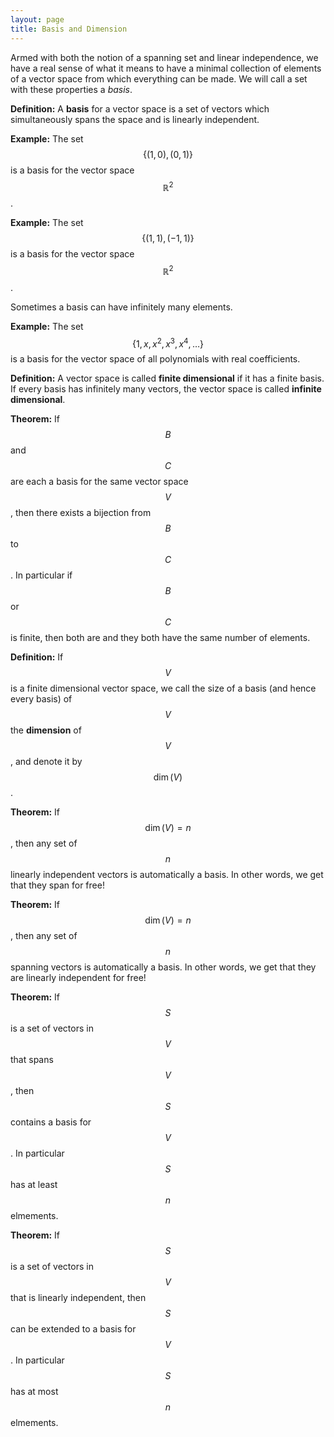 ```yaml
---
layout: page
title: Basis and Dimension
---
```


Armed with both the notion of a spanning set and linear independence, we have a real sense of what it means to have a minimal collection of elements of a vector space from which everything can be made.
We will call a set with these properties a *basis*.

**Definition:** A **basis** for a vector space is a set of vectors which simultaneously spans the space and is linearly independent.


**Example:** The set $$\{(1,0), (0,1)\}$$ is a basis for the vector space $$\mathbb R^2$$.

**Example:** The set $$\{(1,1), (-1,1)\}$$ is a basis for the vector space $$\mathbb R^2$$.


Sometimes a basis can have infinitely many elements.

**Example:** The set $$\{1,x,x^2,x^3,x^4,\dots\}$$ is a basis for the vector space of all polynomials with real coefficients.

**Definition:** A vector space is called **finite dimensional** if it has a finite basis.  If every basis has infinitely many vectors, the vector space is called **infinite dimensional**.


**Theorem:**  If $$B$$ and $$C$$ are each a basis for the same vector space $$V$$, then there exists a bijection from $$B$$ to $$C$$.  In particular if $$B$$ or $$C$$ is finite, then both are and they both have the same number of elements.


**Definition:** If $$V$$ is a finite dimensional vector space, we call the size of a basis (and hence every basis) of $$V$$ the **dimension** of $$V$$, and denote it by $$\dim(V)$$.

**Theorem:**  If $$\dim(V) = n$$, then any set of $$n$$ linearly independent vectors is automatically a basis.  In other words, we get that they span for free!

**Theorem:**  If $$\dim(V) = n$$, then any set of $$n$$ spanning vectors is automatically a basis.  In other words, we get that they are linearly independent for free!

**Theorem:**  If $$S$$ is a set of vectors in $$V$$ that spans $$V$$, then $$S$$ contains a basis for $$V$$.  In particular $$S$$ has at least $$n$$ elmements.

**Theorem:**  If $$S$$ is a set of vectors in $$V$$ that is linearly independent, then $$S$$ can be extended to a basis for $$V$$.  In particular $$S$$ has at most $$n$$ elmements.


